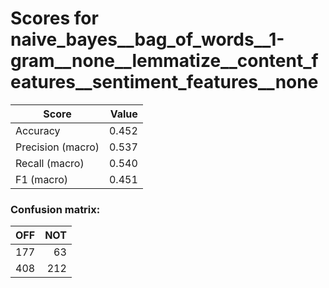 # Scores for naive_bayes__bag_of_words__1-gram__none__lemmatize__content_features__sentiment_features__none
|      Score      |Value|
|-----------------|----:|
|Accuracy         |0.452|
|Precision (macro)|0.537|
|Recall (macro)   |0.540|
|F1 (macro)       |0.451|

### Confusion matrix:
|OFF|NOT|
|--:|--:|
|177| 63|
|408|212|
